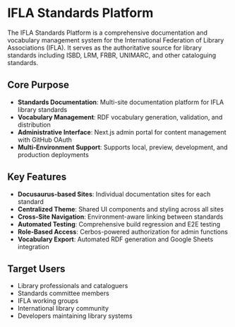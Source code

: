 # IFLA Standards Platform

The IFLA Standards Platform is a comprehensive documentation and vocabulary management system for the International Federation of Library Associations (IFLA). It serves as the authoritative source for library standards including ISBD, LRM, FRBR, UNIMARC, and other cataloguing standards.

## Core Purpose

- **Standards Documentation**: Multi-site documentation platform for IFLA library standards
- **Vocabulary Management**: RDF vocabulary generation, validation, and distribution
- **Administrative Interface**: Next.js admin portal for content management with GitHub OAuth
- **Multi-Environment Support**: Supports local, preview, development, and production deployments

## Key Features

- **Docusaurus-based Sites**: Individual documentation sites for each standard
- **Centralized Theme**: Shared UI components and styling across all sites
- **Cross-Site Navigation**: Environment-aware linking between standards
- **Automated Testing**: Comprehensive build regression and E2E testing
- **Role-Based Access**: Cerbos-powered authorization for admin functions
- **Vocabulary Export**: Automated RDF generation and Google Sheets integration

## Target Users

- Library professionals and cataloguers
- Standards committee members
- IFLA working groups
- International library community
- Developers maintaining library systems